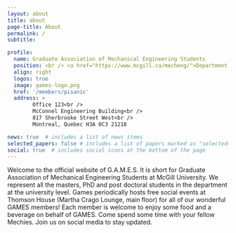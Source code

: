 ```yaml
---
layout: about
title: about
page-title: About
permalink: /
subtitle:

profile:
  name: Graduate Association of Mechanical Engineering Students
  position: <br /> <a href="https://www.mcgill.ca/mecheng/">Department of Mechanical Engineering</a> <br />McGill University
  align: right
  logos: true
  image: games-logo.png
  href: '/members/pisanic'
  address: >
        Office 123<br />
        McConnel Engineering Building<br />
        817 Sherbrooke Street West<br />        
        Montreal, Quebec H3A 0C3 21218    

news: true  # includes a list of news items
selected_papers: false # includes a list of papers marked as "selected={true}"
social: true  # includes social icons at the bottom of the page
---
```


Welcome to the official website of G.A.M.E.S. It is short for Graduate Association of Mechanical Engineering Students at McGill University. We represent all the masters, PhD and post doctoral students in the department at the university level. Games periodically hosts free social events at Thomson House (Martha Crago Lounge, main floor) for all of our wonderful GAMES members! Each member is welcome to enjoy some food and a beverage on behalf of GAMES. Come spend some time with your fellow Mechies. Join us on social media to stay updated.

